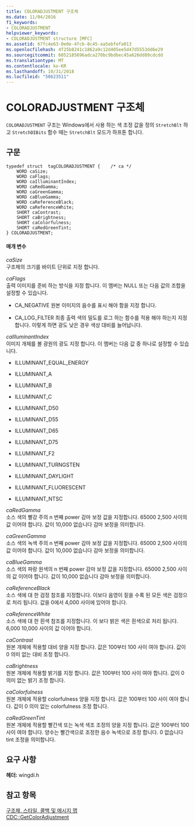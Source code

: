 ```yaml
---
title: COLORADJUSTMENT 구조체
ms.date: 11/04/2016
f1_keywords:
- COLORADJUSTMENT
helpviewer_keywords:
- COLORADJUSTMENT structure [MFC]
ms.assetid: 67fc4e63-0e0e-4fcb-8c45-aa5ebfefa013
ms.openlocfilehash: 4f25b8241c1862a9c12d405ee5d47d5553dd6e29
ms.sourcegitcommit: 6052185696adca270bc9bdbec45a626dd89cdcdd
ms.translationtype: MT
ms.contentlocale: ko-KR
ms.lasthandoff: 10/31/2018
ms.locfileid: "50623511"
---
```

# <a name="coloradjustment-structure"></a>COLORADJUSTMENT 구조체

`COLORADJUSTMENT` 구조는 Windows에서 사용 하는 색 조정 값을 정의 `StretchBlt` 하 고 `StretchDIBits` 함수 때는 `StretchBlt` 모드가 하프톤 합니다.

## <a name="syntax"></a>구문

```
typedef struct  tagCOLORADJUSTMENT {    /* ca */
    WORD caSize;
    WORD caFlags;
    WORD caIlluminantIndex;
    WORD caRedGamma;
    WORD caGreenGamma;
    WORD caBlueGamma;
    WORD caReferenceBlack;
    WORD caReferenceWhite;
    SHORT caContrast;
    SHORT caBrightness;
    SHORT caColorfulness;
    SHORT caRedGreenTint;
} COLORADJUSTMENT;
```

#### <a name="parameters"></a>매개 변수

*caSize*<br/>
구조체의 크기를 바이트 단위로 지정 합니다.

*caFlags*<br/>
출력 이미지를 준비 하는 방식을 지정 합니다. 이 멤버는 NULL 또는 다음 값의 조합을 설정할 수 있습니다.

- CA_NEGATIVE 원본 이미지의 음수를 표시 해야 함을 지정 합니다.

- CA_LOG_FILTER 최종 출력 색의 밀도를 로그 하는 함수를 적용 해야 하는지 지정 합니다. 이렇게 하면 광도 낮은 경우 색상 대비를 늘어납니다.

*caIlluminantIndex*<br/>
이미지 개체를 볼 광원의 광도 지정 합니다. 이 멤버는 다음 값 중 하나로 설정할 수 있습니다.

- ILLUMINANT_EQUAL_ENERGY

- ILLUMINANT_A

- ILLUMINANT_B

- ILLUMINANT_C

- ILLUMINANT_D50

- ILLUMINANT_D55

- ILLUMINANT_D65

- ILLUMINANT_D75

- ILLUMINANT_F2

- ILLUMINANT_TURNGSTEN

- ILLUMINANT_DAYLIGHT

- ILLUMINANT_FLUORESCENT

- ILLUMINANT_NTSC

*caRedGamma*<br/>
소스 색의 빨강 주의 n 번째 power 감마 보정 값을 지정합니다. 65000 2,500 사이의 값 이어야 합니다. 값이 10,000 없습니다 감마 보정을 의미합니다.

*caGreenGamma*<br/>
소스 색의 녹색 주의 n 번째 power 감마 보정 값을 지정합니다. 65000 2,500 사이의 값 이어야 합니다. 값이 10,000 없습니다 감마 보정을 의미합니다.

*caBlueGamma*<br/>
소스 색의 파랑 원색의 n 번째 power 감마 보정 값을 지정합니다. 65000 2,500 사이의 값 이어야 합니다. 값이 10,000 없습니다 감마 보정을 의미합니다.

*caReferenceBlack*<br/>
소스 색에 대 한 검정 참조를 지정합니다. 이보다 음영이 짙을 수록 된 모든 색은 검정으로 처리 됩니다. 값을 0에서 4,000 사이에 있어야 합니다.

*caReferenceWhite*<br/>
소스 색에 대 한 흰색 참조를 지정합니다. 이 보다 밝은 색은 흰색으로 처리 됩니다. 6,000 10,000 사이의 값 이어야 합니다.

*caContrast*<br/>
원본 개체에 적용할 대비 양을 지정 합니다. 값은 100부터 100 사이 여야 합니다. 값이 0 의미 없는 대비 조정 합니다.

*caBrightness*<br/>
원본 개체에 적용할 밝기를 지정 합니다. 값은 100부터 100 사이 여야 합니다. 값이 0 의미 없는 밝기 조정 합니다.

*caColorfulness*<br/>
원본 개체에 적용할 colorfulness 양을 지정 합니다. 값은 100부터 100 사이 여야 합니다. 값이 0 의미 없는 colorfulness 조정 합니다.

*caRedGreenTint*<br/>
원본 개체에 적용할 빨간색 또는 녹색 색조 조정의 양을 지정 합니다. 값은 100부터 100 사이 여야 합니다. 양수는 빨간색으로 조정한 음수 녹색으로 조정 합니다. 0 없습니다 tint 조정을 의미합니다.

## <a name="requirements"></a>요구 사항

**헤더:** wingdi.h

## <a name="see-also"></a>참고 항목

[구조체, 스타일, 콜백 및 메시지 맵](../../mfc/reference/structures-styles-callbacks-and-message-maps.md)<br/>
[CDC::GetColorAdjustment](../../mfc/reference/cdc-class.md#getcoloradjustment)

